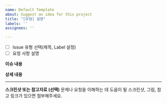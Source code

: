 ```yaml
---
name: Default Template
about: Suggest an idea for this project
title: "[유형] 설명"
labels: ''
assignees: ''

---
```


- [ ] Issue 유형 선택(제목, Label 설정)
- [ ] 요청 사항 설명

**이슈 내용**

<!--- 기능에 대한 요약 설명을 작성해 주세요. -->

**상세 내용**

<!--- 기능 추가와 관련된 상세 내용을 작성해 주세요. -->

---------------------------------------------------------------------------------------------------
**스크린샷 또는 참고자료 (선택)**
문제나 요청을 이해하는 데 도움이 될 스크린샷, 그림, 참고 링크가 있으면 첨부해주세요.
